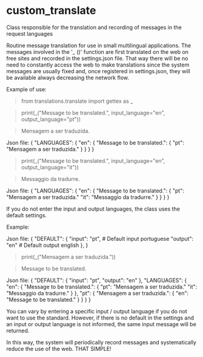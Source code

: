 # custom_translate
Class responsible for the translation and recording of messages in the request languages

Routine message translation for use in small multilingual applications. The messages involved in the '_ ()' function are first translated on the web on free sites and recorded in the settings.json file.
That way there will be no need to constantly access the web to make translations since the system messages are usually fixed and, once registered in settings.json, they will be available always decreasing the network flow.

Example of use:
>from translations.translate import gettex as _

>print(_("Message to be translated.", input_language="en", output_language="pt"))

>Mensagem a ser traduzida.

Json file:
{
  "LANGUAGES": {
    "en": {
      "Message to be translated.": {
          "pt": "Mensagem a ser traduzida."
      }
    }
  }
}

>print(_("Message to be translated.", input_language="en", output_language="it"))

>Messaggio da tradurre.

Json file:
{
  "LANGUAGES": {
    "en": {
      "Message to be translated.": {
          "pt": "Mensagem a ser traduzida."
          "it": "Messaggio da tradurre."
      }
    }
  }
}

If you do not enter the input and output languages, the class uses the default settings.

Example:

Json file:
{
    "DEFAULT": {
        "input": "pt", # Default input portuguese
        "output": "en" # Default output english
    },
}

>print(_("Mensagem a ser traduzida."))

>Message to be translated.

Json file:
{
  "DEFAULT": {
    "input": "pt",
    "output": "en"
  },
  "LANGUAGES": {
    "en": {
      "Message to be translated.": {
          "pt": "Mensagem a ser traduzida."
          "it": "Messaggio da tradurre."
      }
    },
    "pt": {
        "Mensagem a ser traduzida.": {
            "en": "Message to be translated."
        }
    }
  }
}

You can vary by entering a specific input / output language if you do not want to use the standard. However, if there is no default in the settings and an input or output language is not informed, the same input message will be returned.

In this way, the system will periodically record messages and systematically reduce the use of the web.
THAT SIMPLE!
